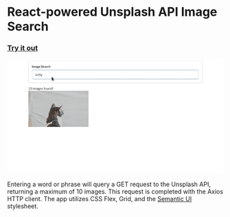 # React-powered Unsplash API Image Search

### [Try it out](http://cynamonster.github.io/PicZippr)

![gif](src/youtube-react.gif "gif")

Entering a word or phrase will query a GET request to the Unsplash API, returning a maximum of 10 images.
This request is completed with the Axios HTTP client.
The app utilizes CSS Flex, Grid, and the [Semantic UI](http://semantic-ui.com) stylesheet.
